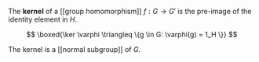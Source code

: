 The **kernel** of a [[group homomorphism]] $f: G \to G'$ is the pre-image of the identity element in $H$. 

$$
\boxed{\ker \varphi \triangleq \{g \in G: \varphi(g) = 1_H \}}
$$

The kernel is a [[normal subgroup]] of $G$.

